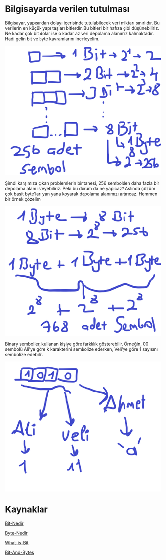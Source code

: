 # Bilgisayarda verilen tutulması

Bilgisayar, yapısından dolayı içerisinde tutulabilecek veri miktarı sınırlıdır. Bu verilerin en küçük yapı taşları bitlerdir. Bu bitleri bir hafıza gibi düşünebiliriz. Ne kadar çok bit dolar ise o kadar az veri depolama alanımız kalmaktadır. Hadi gelin bit ve byte kavramlarını inceleyelim.
  
![bit-byte](https://raw.githubusercontent.com/Kodluyoruz/taskforce/main/veri-yapilari-algoritmalar/veri-tutulma/figures/veri-tutulma.png)

Şimdi karşımıza çıkan problemlerin bir tanesi, 256 sembolden daha fazla bir depolama alanı isteyebiliriz. Peki bu durum da ne yapıcaz? Aslında çözüm çok basit byte'ları yan yana koyarak depolama alanımızı artırıcaz. Hemmen bir örnek çözelim.

![bigger-bit](https://raw.githubusercontent.com/Kodluyoruz/taskforce/main/veri-yapilari-algoritmalar/veri-tutulma/figures/veri-tutulma2.png)

Binary semboller, kullanan kişiye göre farklılık gösterebilir. Örneğin, 00 sembolü Ali'ye göre k karakterini sembolize ederken, Veli'ye göre 1 sayısını sembolize edebilir.

![veri-sembolleri](https://raw.githubusercontent.com/Kodluyoruz/taskforce/main/veri-yapilari-algoritmalar/veri-tutulma/figures/sembol-veri.png)


# Kaynaklar

[Bit-Nedir](https://tr.wikipedia.org/wiki/Bit_(bili%C5%9Fim))

[Byte-Nedir](https://tr.wikipedia.org/wiki/Bayt)

[What-is-Bit](https://techmonitor.ai/what-is/what-is-a-bit-4950370)

[Bit-And-Bytes](https://web.stanford.edu/class/cs101/bits-bytes.html)